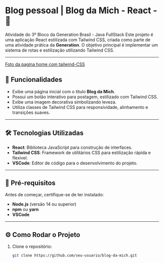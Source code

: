 # Blog pessoal | Blog da Mich - React -  🌸

Atividade do 3º Bloco da Generation Brasil - Java FullStack
Este projeto é uma aplicação React estilizada com Tailwind CSS, criada como parte de uma atividade prática da **Generation**. O objetivo principal é implementar um sistema de rotas e estilização utilizando Tailwind CSS.

---

[Foto da pagina home com tailwind-CSS](![image](https://github.com/user-attachments/assets/82ef6282-4bef-4abc-a90c-1d25fd66ba3b)
)

## 🚀 Funcionalidades

- Exibe uma página inicial com o título **Blog da Mich**.
- Possui um botão interativo para postagem, estilizado com Tailwind CSS.
- Exibe uma imagem decorativa simbolizando leveza.
- Utiliza classes de Tailwind CSS para responsividade, alinhamento e transições suaves.

---

## 🛠️ Tecnologias Utilizadas

- **React**: Biblioteca JavaScript para construção de interfaces.
- **Tailwind CSS**: Framework de utilitários CSS para estilização rápida e flexível.
- **VSCode**: Editor de código para o desenvolvimento do projeto.

---

## 🌸 Pré-requisitos

Antes de começar, certifique-se de ter instalado:

- **Node.js** (versão 14 ou superior)
- **npm** ou **yarn**
- **VSCode**

---

## ⚙️ Como Rodar o Projeto

1. Clone o repositório:
   ```bash
   git clone https://github.com/seu-usuario/blog-da-mich.git
